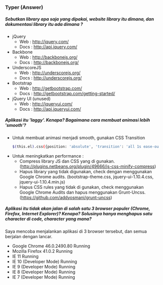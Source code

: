 ### Typer (Answer)

##### Sebutkan library apa saja yang dipakai, website library itu dimana, dan dokumentasi library itu ada dimana ?
* jQuery 
  - Web : <http://jquery.com/> 
  - Docs : <http://api.jquery.com/> 
* Backbone
  - Web : <http://backbonejs.org/> 
  - Docs : <http://backbonejs.org/> 
* UnderscoreJS
  - Web : <http://underscorejs.org/> 
  - Docs : <http://underscorejs.org/> 
* Bootstrap
  - Web : <http://getbootstrap.com/> 
  - Docs : <http://getbootstrap.com/getting-started/>
* jQuery UI (unused)
  - Web : <http://jqueryui.com/> 
  - Docs : <http://api.jqueryui.com/>

##### Aplikasi itu 'laggy'. Kenapa? Bagaimana cara membuat animasi lebih 'smooth'?
* Untuk membuat animasi menjadi smooth, gunakan CSS Transition
  ```sh 
  $(this.el).css({position: 'absolute', 'transition': 'all 1s ease-out'});
  ```
* Untuk meningkatkan performance : 
  -  Compress library JS dan CSS yang di gunakan.
(http://plugins.netbeans.org/plugin/49666/js-css-minify-compress)
  -  Hapus library yang tidak digunakan, check dengan menggunakan Google Chrome audits. (bootstrap-theme.css, jquery-ui-1.10.4.css, jquery-ui-1.10.4.min.js)
  -  Hapus CSS rules yang tidak di gunakan, check menggunakan Google Chrome Audits dan hapus menggunakan Grunt-Uncss. (https://github.com/addyosmani/grunt-uncss)

##### Aplikasi itu tidak akan jalan di salah satu 3 browser populer (Chrome, Firefox, Internet Explorer)? Kenapa? Solusinya hanya menghapus satu character di code, character yang mana?

Saya mencoba menjalankan aplikasi di 3 browser tersebut, dan semua berjalan dengan lancar.
* Google Chrome	46.0.2490.80	Running
* Mozilla Firefox	41.0.2	Running
* IE	11	Running
* IE	10 (Developer Mode)	Running
* IE	9 (Developer Mode)	Running
* IE	8 (Developer Mode)	Running
* IE	7 (Developer Mode)	Running

